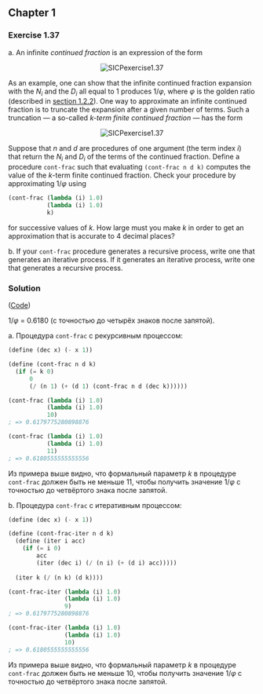## Chapter 1

### Exercise 1.37

a. An infinite _continued fraction_ is an expression of the form

<p align="center">
  <img src="https://i.ibb.co/8XqXJyd/SICPexercise1-37-1.png" alt="SICPexercise1.37" title="SICPexercise1.37">
</p>

As an example, one can show that the infinite continued fraction expansion with the _N<sub>i</sub>_ and the _D<sub>i</sub>_ all equal to 1 produces 1/_φ_, where _φ_ is the golden ratio (described in [section 1.2.2](https://mitpress.mit.edu/sites/default/files/sicp/full-text/book/book-Z-H-11.html#%_sec_1.2.2)). One way to approximate an infinite continued fraction is to truncate the expansion after a given number of terms. Such a truncation — a so-called _k-term finite continued fraction_ — has the form

<p align="center">
  <img src="https://i.ibb.co/RYQhsRB/SICPexercise1-37-2.png" alt="SICPexercise1.37" title="SICPexercise1.37">
</p>

Suppose that _n_ and _d_ are procedures of one argument (the term index _i_) that return the _N<sub>i</sub>_ and _D<sub>i</sub>_ of the terms of the continued fraction. Define a procedure `cont-frac` such that evaluating `(cont-frac n d k)` computes the value of the _k_-term finite continued fraction. Check your procedure by approximating 1/_φ_ using

```scheme
(cont-frac (lambda (i) 1.0)
           (lambda (i) 1.0)
           k)
```

for successive values of _k_. How large must you make _k_ in order to get an approximation that is accurate to 4 decimal places?

b. If your `cont-frac` procedure generates a recursive process, write one that generates an iterative process. If it generates an iterative process, write one that generates a recursive process.

### Solution

([Code](../../src/Chapter%201/Exercise%201.37.scm))

1/_φ_ = 0.6180 (с точностью до четырёх знаков после запятой).

a. Процедура `cont-frac` с рекурсивным процессом:

```scheme
(define (dec x) (- x 1))

(define (cont-frac n d k)
  (if (= k 0)
      0
      (/ (n 1) (+ (d 1) (cont-frac n d (dec k))))))

(cont-frac (lambda (i) 1.0)
           (lambda (i) 1.0)
           10)
; => 0.6179775280898876

(cont-frac (lambda (i) 1.0)
           (lambda (i) 1.0)
           11)
; => 0.6180555555555556
```

Из примера выше видно, что формальный параметр _k_ в процедуре `cont-frac` должен быть не меньше 11, чтобы получить значение 1/_φ_ с точностью до четвёртого знака после запятой.

b. Процедура `cont-frac` с итеративным процессом:

```scheme
(define (dec x) (- x 1))

(define (cont-frac-iter n d k)
  (define (iter i acc)
    (if (= i 0)
        acc
        (iter (dec i) (/ (n i) (+ (d i) acc)))))
  
  (iter k (/ (n k) (d k))))

(cont-frac-iter (lambda (i) 1.0)
                (lambda (i) 1.0)
                9)
; => 0.6179775280898876

(cont-frac-iter (lambda (i) 1.0)
                (lambda (i) 1.0)
                10)
; => 0.6180555555555556
```

Из примера выше видно, что формальный параметр _k_ в процедуре `cont-frac` должен быть не меньше 10, чтобы получить значение 1/_φ_ с точностью до четвёртого знака после запятой.

